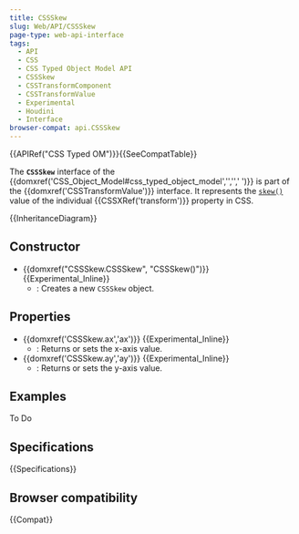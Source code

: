 ```yaml
---
title: CSSSkew
slug: Web/API/CSSSkew
page-type: web-api-interface
tags:
  - API
  - CSS
  - CSS Typed Object Model API
  - CSSSkew
  - CSSTransformComponent
  - CSSTransformValue
  - Experimental
  - Houdini
  - Interface
browser-compat: api.CSSSkew
---
```

{{APIRef("CSS Typed OM")}}{{SeeCompatTable}}

The **`CSSSkew`** interface of the {{domxref('CSS_Object_Model#css_typed_object_model','','',' ')}} is part of the {{domxref('CSSTransformValue')}} interface. It represents the [`skew()`](/en-US/docs/Web/CSS/transform-function/skew) value of the individual {{CSSXRef('transform')}} property in CSS.

{{InheritanceDiagram}}

## Constructor

- {{domxref("CSSSkew.CSSSkew", "CSSSkew()")}} {{Experimental_Inline}}
  - : Creates a new `CSSSkew` object.

## Properties

- {{domxref('CSSSkew.ax','ax')}} {{Experimental_Inline}}
  - : Returns or sets the x-axis value.
- {{domxref('CSSSkew.ay','ay')}} {{Experimental_Inline}}
  - : Returns or sets the y-axis value.

## Examples

To Do

## Specifications

{{Specifications}}

## Browser compatibility

{{Compat}}
